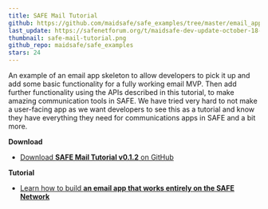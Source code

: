 ```yaml
---
title: SAFE Mail Tutorial
github: https://github.com/maidsafe/safe_examples/tree/master/email_app
last_update: https://safenetforum.org/t/maidsafe-dev-update-october-18-2016-test-11/11562
thumbnail: safe-mail-tutorial.png
github_repo: maidsafe/safe_examples
stars: 24
---
```


An example of an email app skeleton to allow developers to pick it up and add some basic functionality for a fully working email MVP. Then add further functionality using the APIs described in this tutorial, to make amazing communication tools in SAFE. We have tried very hard to not make a user-facing app as we want developers to see this as a tutorial and know they have everything they need for communications apps in SAFE and a bit more.

**Download**

- [Download **SAFE Mail Tutorial v0.1.2** on GitHub](https://github.com/maidsafe/safe_examples/releases/tag/0.9.0)

**Tutorial**

- [Learn how to build **an email app that works entirely on the SAFE Network**](https://tutorials.safedev.org/email-app/)

